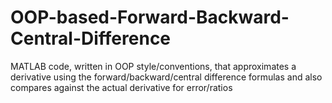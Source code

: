 # OOP-based-Forward-Backward-Central-Difference
MATLAB code, written in OOP style/conventions, that approximates a derivative using the forward/backward/central difference formulas and also compares against the actual derivative for error/ratios
